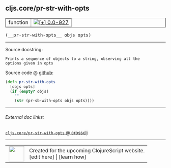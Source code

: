 ## cljs.core/pr-str-with-opts



 <table border="1">
<tr>
<td>function</td>
<td><a href="https://github.com/cljsinfo/cljs-api-docs/tree/0.0-927"><img valign="middle" alt="[+] 0.0-927" title="Added in 0.0-927" src="https://img.shields.io/badge/+-0.0--927-lightgrey.svg"></a> </td>
</tr>
</table>


 <samp>
(__pr-str-with-opts__ objs opts)<br>
</samp>

---





Source docstring:

```
Prints a sequence of objects to a string, observing all the
options given in opts
```


Source code @ [github](https://github.com/clojure/clojurescript/blob/r1889/src/cljs/cljs/core.cljs#L6671-L6677):

```clj
(defn pr-str-with-opts
  [objs opts]
  (if (empty? objs)
    ""
    (str (pr-sb-with-opts objs opts))))
```

<!--
Repo - tag - source tree - lines:

 <pre>
clojurescript @ r1889
└── src
    └── cljs
        └── cljs
            └── <ins>[core.cljs:6671-6677](https://github.com/clojure/clojurescript/blob/r1889/src/cljs/cljs/core.cljs#L6671-L6677)</ins>
</pre>

-->

---



###### External doc links:

[`cljs.core/pr-str-with-opts` @ crossclj](http://crossclj.info/fun/cljs.core.cljs/pr-str-with-opts.html)<br>

---

 <table>
<tr><td>
<img valign="middle" align="right" width="48px" src="http://i.imgur.com/Hi20huC.png">
</td><td>
Created for the upcoming ClojureScript website.<br>
[edit here] | [learn how]
</td></tr></table>

[edit here]:https://github.com/cljsinfo/cljs-api-docs/blob/master/cljsdoc/cljs.core_pr-str-with-opts.cljsdoc
[learn how]:https://github.com/cljsinfo/cljs-api-docs/wiki/cljsdoc-files

<!--

This information was too distracting to show to readers, but I'll leave it
commented here since it is helpful to:

- pretty-print the data used to generate this document
- and show how to retrieve that data



The API data for this symbol:

```clj
{:ns "cljs.core",
 :name "pr-str-with-opts",
 :signature ["[objs opts]"],
 :history [["+" "0.0-927"]],
 :type "function",
 :full-name-encode "cljs.core_pr-str-with-opts",
 :source {:code "(defn pr-str-with-opts\n  [objs opts]\n  (if (empty? objs)\n    \"\"\n    (str (pr-sb-with-opts objs opts))))",
          :title "Source code",
          :repo "clojurescript",
          :tag "r1889",
          :filename "src/cljs/cljs/core.cljs",
          :lines [6671 6677]},
 :full-name "cljs.core/pr-str-with-opts",
 :docstring "Prints a sequence of objects to a string, observing all the\noptions given in opts"}

```

Retrieve the API data for this symbol:

```clj
;; from Clojure REPL
(require '[clojure.edn :as edn])
(-> (slurp "https://raw.githubusercontent.com/cljsinfo/cljs-api-docs/catalog/cljs-api.edn")
    (edn/read-string)
    (get-in [:symbols "cljs.core/pr-str-with-opts"]))
```

-->
